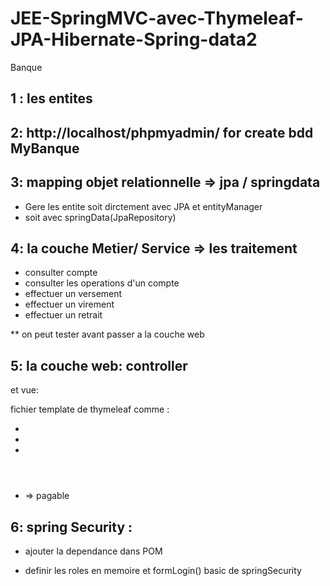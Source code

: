 # JEE-SpringMVC-avec-Thymeleaf-JPA-Hibernate-Spring-data2
Banque

## 1 : les entites

## 2: http://localhost/phpmyadmin/ for create bdd MyBanque

## 3: mapping objet relationnelle  => jpa / springdata

* Gere les entite soit dirctement avec JPA et entityManager
* soit avec springData(JpaRepository)

## 4: la couche Metier/ Service => les traitement
* consulter compte
* consulter les operations d'un  compte
* effectuer un versement
* effectuer un virement
* effectuer un retrait

** on peut tester avant passer a la couche web

## 5: la couche web: controller
et vue:

fichier template de thymeleaf comme :
<!DOCTYPE html>
<html xmlns:th="http://www.thymeLeaf.org"
xmlns:layout="http://www.ultraq.net.nz/thymeleaf/layout">
<head>
<meta charset="UTF-8">
<title>Ma Banque</title>
  <link rel="stylesheet" type="text/css" href="../static/css/bootstrap.min.css"
	th:href="@{/css/bootstrap.min.css}"/> 
	<link rel="stylesheet" type="text/css" href="../static/css/style.css"
	th:href="@{/css/style.css}"/> 
</head>
<body>
  <header>
    <div>
	  <div>
	    <ul>
	      <li><a></a></li>
	      <li><a></a></li>
	      <li><a></a></li>
	    </ul>
	  </div>    
    </div>
  </header>
	<section></section>
	<footer></footer>
</body>
</html>

* => pagable

## 6: spring Security :
* ajouter la dependance dans POM

* definir les roles  en memoire et formLogin() basic de springSecurity
